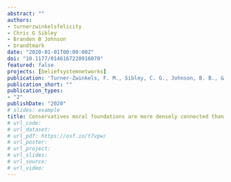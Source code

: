 ```yaml
---
abstract: ""
authors:
- turnerzwinkelsfelicity
- Chris G Sibley
- Branden B Johnson
- brandtmark
date: "2020-01-01T00:00:00Z"
doi: "10.1177/0146167220916070"
featured: false
projects: [beliefsystemnetworks]
publication: 'Turner-Zwinkels, F. M., Sibley, C. G., Johnson, B. B., & Brandt, M. J. (in press). Conservatives moral foundations are more densely connected than liberals’ moral foundations. *Personality and Social Psychology Bulletin*. http://doi.org/10.1177/0146167220916070'
publication_short: ""
publication_types:
- "2"
publishDate: "2020"
# slides: example
title: Conservatives moral foundations are more densely connected than liberals’ moral foundations
# url_code:
# url_dataset:
# url_pdf: https://osf.io/t7vpw/
# url_poster:
# url_project:
# url_slides:
# url_source:
# url_video:
---
```

